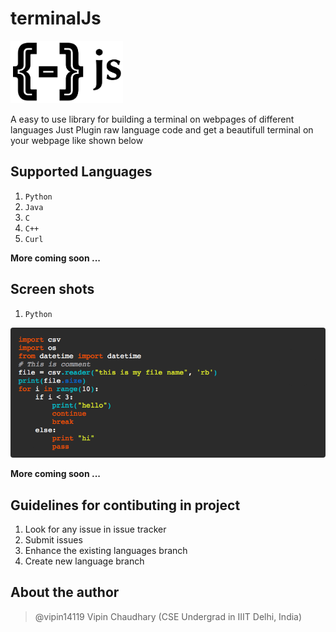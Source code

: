 # terminalJs
<img src="/terminalJs_icon.png" height="100px" width="180px">

A easy to use library for building a terminal on webpages of different languages
Just Plugin raw language code and get a beautifull terminal on your webpage like shown below

## Supported Languages
1. `Python`
2. `Java`
3. `C`
4. `C++`
5. `Curl`

**More coming soon ...**

## Screen shots
1. `Python`

<img src="/python-terminal.png" style="border-radius: 4px">

**More coming soon ...**

## Guidelines for contibuting in project
1. Look for any issue in issue tracker
2. Submit issues
3. Enhance the existing languages branch
4. Create new language branch

## About the author
> @vipin14119 Vipin Chaudhary (CSE Undergrad in IIIT Delhi, India)
